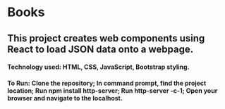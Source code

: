 # Books

## This project creates web components using React to load JSON data onto a webpage.

#### Technology used: HTML, CSS, JavaScript, Bootstrap styling. 
#### To Run: Clone the repository; In command prompt, find the project location; Run npm install http-server; Run http-server -c-1; Open your browser and navigate to the localhost. 
